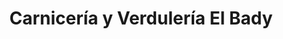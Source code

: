 ---
title: "Carnicería y Verdulería El Bady"
url: /cordoba/carniceria-y-verduleria-el-bady/
shop: Metzgerei
---